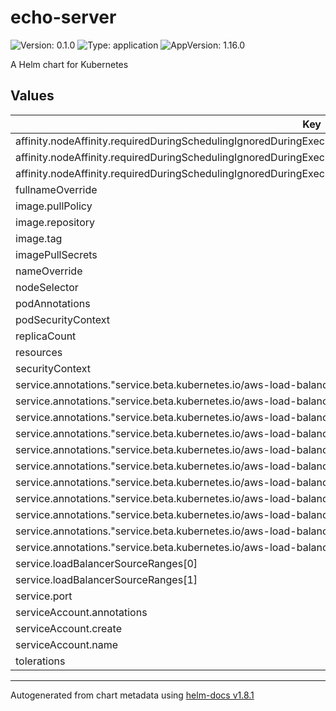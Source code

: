 # echo-server

![Version: 0.1.0](https://img.shields.io/badge/Version-0.1.0-informational?style=flat-square) ![Type: application](https://img.shields.io/badge/Type-application-informational?style=flat-square) ![AppVersion: 1.16.0](https://img.shields.io/badge/AppVersion-1.16.0-informational?style=flat-square)

A Helm chart for Kubernetes

## Values

| Key | Type | Default | Description |
|-----|------|---------|-------------|
| affinity.nodeAffinity.requiredDuringSchedulingIgnoredDuringExecution.nodeSelectorTerms[0].matchExpressions[0].key | string | `"topology.kubernetes.io/zone"` |  |
| affinity.nodeAffinity.requiredDuringSchedulingIgnoredDuringExecution.nodeSelectorTerms[0].matchExpressions[0].operator | string | `"In"` |  |
| affinity.nodeAffinity.requiredDuringSchedulingIgnoredDuringExecution.nodeSelectorTerms[0].matchExpressions[0].values[0] | string | `"eu-west-1a"` |  |
| fullnameOverride | string | `""` |  |
| image.pullPolicy | string | `"IfNotPresent"` |  |
| image.repository | string | `"ealen/echo-server"` |  |
| image.tag | string | `"0.5.1"` |  |
| imagePullSecrets | list | `[]` |  |
| nameOverride | string | `""` |  |
| nodeSelector | object | `{}` |  |
| podAnnotations | object | `{}` |  |
| podSecurityContext | object | `{}` |  |
| replicaCount | int | `1` |  |
| resources | object | `{}` |  |
| securityContext | object | `{}` |  |
| service.annotations."service.beta.kubernetes.io/aws-load-balancer-cross-zone-load-balancing-enabled" | string | `"false"` |  |
| service.annotations."service.beta.kubernetes.io/aws-load-balancer-eip-allocations" | string | `"eipalloc-05bbd88e5c4fb7078"` |  |
| service.annotations."service.beta.kubernetes.io/aws-load-balancer-healthcheck-healthy-threshold" | string | `"2"` |  |
| service.annotations."service.beta.kubernetes.io/aws-load-balancer-healthcheck-unhealthy-threshold" | string | `"2"` |  |
| service.annotations."service.beta.kubernetes.io/aws-load-balancer-ip-address-type" | string | `"ipv4"` |  |
| service.annotations."service.beta.kubernetes.io/aws-load-balancer-name" | string | `"echo-server"` |  |
| service.annotations."service.beta.kubernetes.io/aws-load-balancer-nlb-target-type" | string | `"instance"` |  |
| service.annotations."service.beta.kubernetes.io/aws-load-balancer-scheme" | string | `"internet-facing"` |  |
| service.annotations."service.beta.kubernetes.io/aws-load-balancer-subnets" | string | `"eks-ireland-1-vpc-public-eu-west-1a"` |  |
| service.annotations."service.beta.kubernetes.io/aws-load-balancer-target-group-attributes" | string | `"preserve_client_ip.enabled=true,deregistration_delay.timeout_seconds=120,deregistration_delay.connection_termination.enabled=true,stickiness.enabled=true,stickiness.type=source_ip"` |  |
| service.annotations."service.beta.kubernetes.io/aws-load-balancer-type" | string | `"external"` |  |
| service.loadBalancerSourceRanges[0] | string | `"8.8.8.8/32"` |  |
| service.loadBalancerSourceRanges[1] | string | `"8.8.4.4/32"` |  |
| service.port | int | `80` |  |
| serviceAccount.annotations | object | `{}` |  |
| serviceAccount.create | bool | `true` |  |
| serviceAccount.name | string | `""` |  |
| tolerations | list | `[]` |  |

----------------------------------------------
Autogenerated from chart metadata using [helm-docs v1.8.1](https://github.com/norwoodj/helm-docs/releases/v1.8.1)
